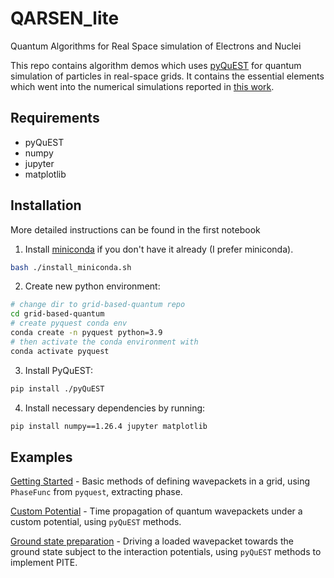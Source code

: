 # QARSEN_lite

Quantum Algorithms for Real Space simulation of Electrons and Nuclei

This repo contains algorithm demos which uses [pyQuEST](https://github.com/rrmeister/pyQuEST) for quantum simulation of particles in real-space grids. It contains the essential elements which went into the numerical simulations reported in [this work](https://arxiv.org/abs/2202.05864).

## Requirements
- pyQuEST
- numpy
- jupyter
- matplotlib

## Installation
More detailed instructions can be found in the first notebook
1. Install [miniconda](https://docs.conda.io/en/latest/miniconda.html) if you don't have it already (I prefer miniconda).
```bash
bash ./install_miniconda.sh
```

2. Create new python environment: 
```bash
# change dir to grid-based-quantum repo
cd grid-based-quantum
# create pyquest conda env
conda create -n pyquest python=3.9
# then activate the conda environment with
conda activate pyquest
```

3. Install PyQuEST: 
```bash
pip install ./pyQuEST
```

4. Install necessary dependencies by running:
```bash
pip install numpy==1.26.4 jupyter matplotlib
```

## Examples

[Getting Started](https://github.com/QARSEN-QC/qarsen_lite/blob/main/Getting_started.ipynb) -
Basic methods of defining wavepackets in a grid, using `PhaseFunc` from `pyquest`, extracting phase.

[Custom Potential](https://github.com/QARSEN-QC/qarsen_lite/blob/main/Custom_potentials.ipynb) -
Time propagation of quantum wavepackets under a custom potential, using `pyQuEST` methods.

[Ground state preparation](https://github.com/QARSEN-QC/qarsen_lite/blob/main/Ground_state_preparation.ipynb) -
Driving a loaded wavepacket towards the ground state subject to the interaction potentials, using `pyQuEST` methods to implement PITE.




